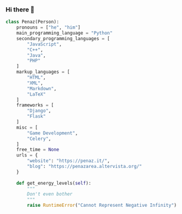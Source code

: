 ### Hi there 👋

```py
class Penaz(Person):
    pronouns = ["he", "him"]
    main_programming_language = "Python"
    secondary_programming_languages = [
        "JavaScript",
        "C++",
        "Java",
        "PHP"
    ]
    markup_languages = [
        "HTML",
        "XML",
        "Markdown",
        "LaTeX"
    ]
    frameworks = [
        "Django",
        "Flask"
    ]
    misc = [
        "Game Development",
        "Celery",
    ]
    free_time = None
    urls = {
        "website": "https://penaz.it/",
        "blog": "https://penazarea.altervista.org/"
    }
    
    def get_energy_levels(self):
        """
        Don't even bother
        """
        raise RuntimeError("Cannot Represent Negative Infinity")
```

<!--
**Penaz91/Penaz91** is a ✨ _special_ ✨ repository because its `README.md` (this file) appears on your GitHub profile.

Here are some ideas to get you started:

- 🔭 I’m currently working on ...
- 🌱 I’m currently learning ...
- 👯 I’m looking to collaborate on ...
- 🤔 I’m looking for help with ...
- 💬 Ask me about ...
- 📫 How to reach me: ...
- 😄 Pronouns: ...
- ⚡ Fun fact: ...
-->

